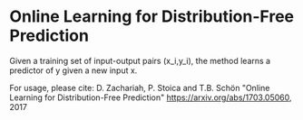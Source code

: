 # Online Learning for Distribution-Free Prediction
Given a training set of input-output pairs (x_i,y_i), the method learns a predictor of y given a new input x.

For usage, please cite:
D. Zachariah, P. Stoica and T.B. Schön
"Online Learning for Distribution-Free Prediction"
https://arxiv.org/abs/1703.05060, 2017
